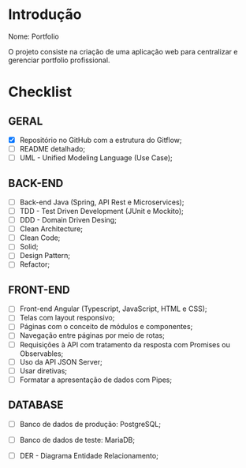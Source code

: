 # Introdução

Nome: Portfolio

O projeto consiste na criação de uma aplicação web para centralizar e gerenciar portfolio profissional. 

# Checklist 

## GERAL
- [x] Repositório no GitHub com a estrutura do Gitflow;
- [ ] README detalhado;
- [ ] UML - Unified Modeling Language (Use Case);

## BACK-END
- [ ] Back-end Java (Spring, API Rest e Microservices);
- [ ] TDD - Test Driven Development (JUnit e Mockito);
- [ ] DDD - Domain Driven Desing;
- [ ] Clean Architecture;
- [ ] Clean Code;
- [ ] Solid;
- [ ] Design Pattern;
- [ ] Refactor;

## FRONT-END
- [ ] Front-end Angular (Typescript, JavaScript, HTML e CSS);
- [ ] Telas com layout responsivo;
- [ ] Páginas com o conceito de módulos e componentes;
- [ ] Navegação entre páginas por meio de rotas;
- [ ] Requisições à API com tratamento da resposta com Promises ou Observables;
- [ ] Uso da API JSON Server;
- [ ] Usar diretivas;
- [ ] Formatar a apresentação de dados com Pipes;

## DATABASE
- [ ] Banco de dados de produção: PostgreSQL;
- [ ] Banco de dados de teste: MariaDB;
- [ ] DER - Diagrama Entidade Relacionamento;





